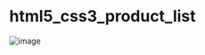 ﻿# html5_css3_product_list
![image](https://user-images.githubusercontent.com/90620664/135750775-5d810c44-f0a5-47f4-9c29-88d51499bda7.png)
